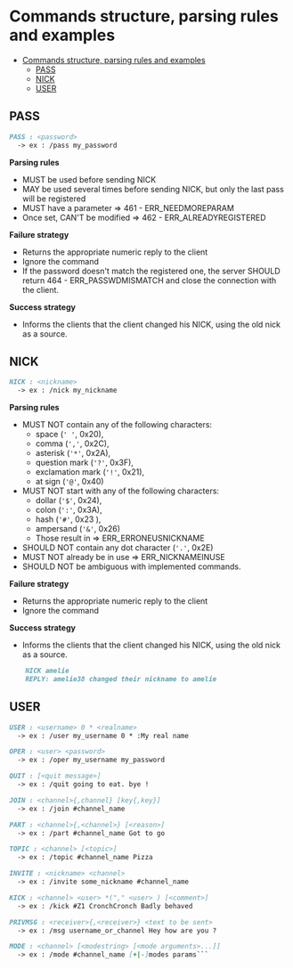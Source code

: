 # Commands structure, parsing rules and examples

- [Commands structure, parsing rules and examples](#commands-structure-parsing-rules-and-examples)
	- [PASS](#pass)
	- [NICK](#nick)
	- [USER](#user)

## PASS

```markdown
PASS : <password>
  -> ex : /pass my_password
```

**Parsing rules**

- MUST be used before sending NICK
- MAY be used several times before sending NICK, but only the last pass will be registered
- MUST have a parameter => 461 - ERR_NEEDMOREPARAM
- Once set, CAN'T be modified => 462 - ERR_ALREADYREGISTERED

**Failure strategy**

- Returns the appropriate numeric reply to the client
- Ignore the command
- If the password doesn't match the registered one, the server SHOULD return 464 - ERR_PASSWDMISMATCH and close the connection with the client.

**Success strategy**

- Informs the clients that the client changed his NICK, using the old nick as a source.

## NICK

```markdown
NICK : <nickname>
  -> ex : /nick my_nickname
```

**Parsing rules**

- MUST NOT contain any of the following characters:
  - space (`' '`, 0x20),
  - comma (`','`, 0x2C),
  - asterisk (`'*'`, 0x2A),
  - question mark (`'?'`, 0x3F),
  - exclamation mark (`'!'`, 0x21),
  - at sign (`'@'`, 0x40)
- MUST NOT start with any of the following characters:
  - dollar (`'$'`, 0x24),
  - colon (`':'`, 0x3A),
  - hash (`'#'`, 0x23 ),
  - ampersand (`'&'`, 0x26)
  - Those result in => ERR_ERRONEUSNICKNAME
- SHOULD NOT contain any dot character (`'.'`, 0x2E)
- MUST NOT already be in use => ERR_NICKNAMEINUSE
- SHOULD NOT be ambiguous with implemented commands.

**Failure strategy**

- Returns the appropriate numeric reply to the client
- Ignore the command

**Success strategy**

- Informs the clients that the client changed his NICK, using the old nick as a source.

```markdown
    NICK amelie
    REPLY: amelie38 changed their nickname to amelie
```

## USER

```markdown
USER : <username> 0 * <realname>
  -> ex : /user my_username 0 * :My real name
```

```markdown
OPER : <user> <password>
  -> ex : /oper my_username my_password
```

```markdown
QUIT : [<quit message>]
  -> ex : /quit going to eat. bye !
```

```markdown
JOIN : <channel>{,channel} [key{,key}]
  -> ex : /join #channel_name
```

```markdown
PART : <channel>{,<channel>} [<reason>]
  -> ex : /part #channel_name Got to go
```

```markdown
TOPIC : <channel> [<topic>]
  -> ex : /topic #channel_name Pizza
```

```markdown
INVITE : <nickname> <channel>
  -> ex : /invite some_nickname #channel_name
```

```markdown
KICK : <channel> <user> *("," <user> ) [<comment>]
  -> ex : /kick #Z1 CronchCronch Badly behaved
```

```markdown
PRIVMSG : <receiver>{,<receiver>} <text to be sent>
  -> ex : /msg username_or_channel Hey how are you ?
```

```markdown
MODE : <channel> [<modestring> [<mode arguments>...]]
  -> ex : /mode #channel_name [+|-]modes params```
